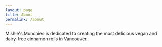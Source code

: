 ```yaml
---
layout: page
title: About
permalink: /about
---
```


Mishie's Munchies is dedicated to creating the most delicious vegan and dairy-free cinnamon rolls in Vancouver. 
